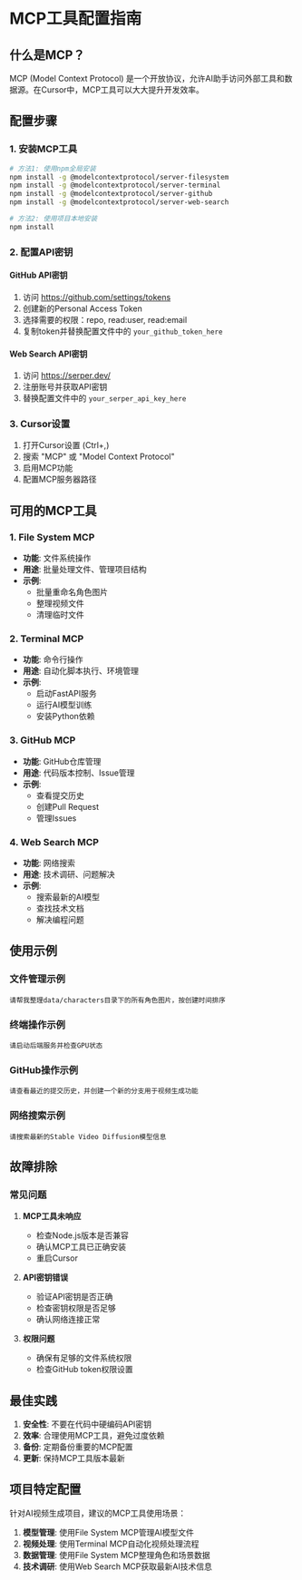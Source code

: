 # MCP工具配置指南

## 什么是MCP？

MCP (Model Context Protocol) 是一个开放协议，允许AI助手访问外部工具和数据源。在Cursor中，MCP工具可以大大提升开发效率。

## 配置步骤

### 1. 安装MCP工具

```bash
# 方法1: 使用npm全局安装
npm install -g @modelcontextprotocol/server-filesystem
npm install -g @modelcontextprotocol/server-terminal
npm install -g @modelcontextprotocol/server-github
npm install -g @modelcontextprotocol/server-web-search

# 方法2: 使用项目本地安装
npm install
```

### 2. 配置API密钥

#### GitHub API密钥
1. 访问 https://github.com/settings/tokens
2. 创建新的Personal Access Token
3. 选择需要的权限：repo, read:user, read:email
4. 复制token并替换配置文件中的 `your_github_token_here`

#### Web Search API密钥
1. 访问 https://serper.dev/
2. 注册账号并获取API密钥
3. 替换配置文件中的 `your_serper_api_key_here`

### 3. Cursor设置

1. 打开Cursor设置 (Ctrl+,)
2. 搜索 "MCP" 或 "Model Context Protocol"
3. 启用MCP功能
4. 配置MCP服务器路径

## 可用的MCP工具

### 1. File System MCP
- **功能**: 文件系统操作
- **用途**: 批量处理文件、管理项目结构
- **示例**: 
  - 批量重命名角色图片
  - 整理视频文件
  - 清理临时文件

### 2. Terminal MCP
- **功能**: 命令行操作
- **用途**: 自动化脚本执行、环境管理
- **示例**:
  - 启动FastAPI服务
  - 运行AI模型训练
  - 安装Python依赖

### 3. GitHub MCP
- **功能**: GitHub仓库管理
- **用途**: 代码版本控制、Issue管理
- **示例**:
  - 查看提交历史
  - 创建Pull Request
  - 管理Issues

### 4. Web Search MCP
- **功能**: 网络搜索
- **用途**: 技术调研、问题解决
- **示例**:
  - 搜索最新的AI模型
  - 查找技术文档
  - 解决编程问题

## 使用示例

### 文件管理示例
```
请帮我整理data/characters目录下的所有角色图片，按创建时间排序
```

### 终端操作示例
```
请启动后端服务并检查GPU状态
```

### GitHub操作示例
```
请查看最近的提交历史，并创建一个新的分支用于视频生成功能
```

### 网络搜索示例
```
请搜索最新的Stable Video Diffusion模型信息
```

## 故障排除

### 常见问题

1. **MCP工具未响应**
   - 检查Node.js版本是否兼容
   - 确认MCP工具已正确安装
   - 重启Cursor

2. **API密钥错误**
   - 验证API密钥是否正确
   - 检查密钥权限是否足够
   - 确认网络连接正常

3. **权限问题**
   - 确保有足够的文件系统权限
   - 检查GitHub token权限设置

## 最佳实践

1. **安全性**: 不要在代码中硬编码API密钥
2. **效率**: 合理使用MCP工具，避免过度依赖
3. **备份**: 定期备份重要的MCP配置
4. **更新**: 保持MCP工具版本最新

## 项目特定配置

针对AI视频生成项目，建议的MCP工具使用场景：

1. **模型管理**: 使用File System MCP管理AI模型文件
2. **视频处理**: 使用Terminal MCP自动化视频处理流程
3. **数据管理**: 使用File System MCP整理角色和场景数据
4. **技术调研**: 使用Web Search MCP获取最新AI技术信息 